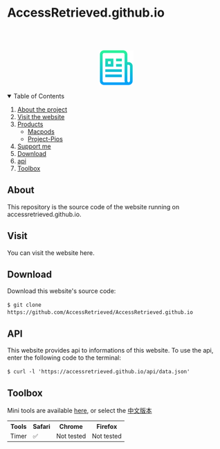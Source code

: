 # AccessRetrieved.github.io

<p align="center">
  <a href="https://github.com/AccessRetrieved/AccessRetrieved.github.io">
    <br><br><br>
    <img src="images/logo.png" alt="Logo" width="80" height="80"> 
  </a>
</p>

<details open="open">
    <summary>Table of Contents</summary>
    <ol>
        <li>
            <a href="#about">About the project</a>
        </li>
        <li>
            <a href="#visit">Visit the website</a>
        </li>
        <li>
            <a href="#products">Products</a>
            <ul>
                <li><a href="https://accessretrieved.github.io/Macpods/app.html">Macpods</a><br></li>
                <li><a href="https://accessretrieved.github.io/project-pios/app.html">Project-Pios</a></li>
            </ul>
        </li>
        <li>
            <a href="https://accessretrieved.github.io/sponsor.html">Support me</a>
        </li>
        <li>
            <a href="#downlaod">Download</a>
        </li>
        <li>
            <a href="#api">api</a>
        </li>
        <li>
            <a href="#toolbox">Toolbox</a>
        </li>
    </ol>
</details>

<a name="#about">
<h2>About</h2>
<p>This repository is the source code of the website running on <a href="https://accessretrieved.github.io" style="text-decoration: none">accessretrieved.github.io</a>.</p>

<a name="#visit">
<h2>Visit</h2>
<p>You can visit the website <a href="https://accessretrieved.github.io" style="text-decoration: none">here</a>.</p>

<a name="#download">
<h2>Download</h2>
<p>Download this website's source code:</p>
<code>$ git clone https://github.com/AccessRetrieved/AccessRetrieved.github.io</code>

<a name="#api">
<h2>API</h2>
<p>This website provides api to informations of this website. To use the api, enter the following code to the terminal:</p>
<code>$ curl -l 'https://accessretrieved.github.io/api/data.json'</code>

<a name="#toolbox">
<h2>Toolbox</h2>
<p>Mini tools are available <a href="https://accessretrieved.github.io/toolbox.html">here</a>, or select the <a href="https://accessretrieved.github.io/toolbox_zh-cn.html">中文版本</a>

<table>
    <tr>
        <th>Tools</th>
        <th>Safari</th>
        <th>Chrome</th>
        <th>Firefox</th>
    </tr>
    <tr>
        <td>Timer</td>
        <td>✅</td>
        <td>Not tested</td>
        <td>Not tested</td>
    </tr>
</table>